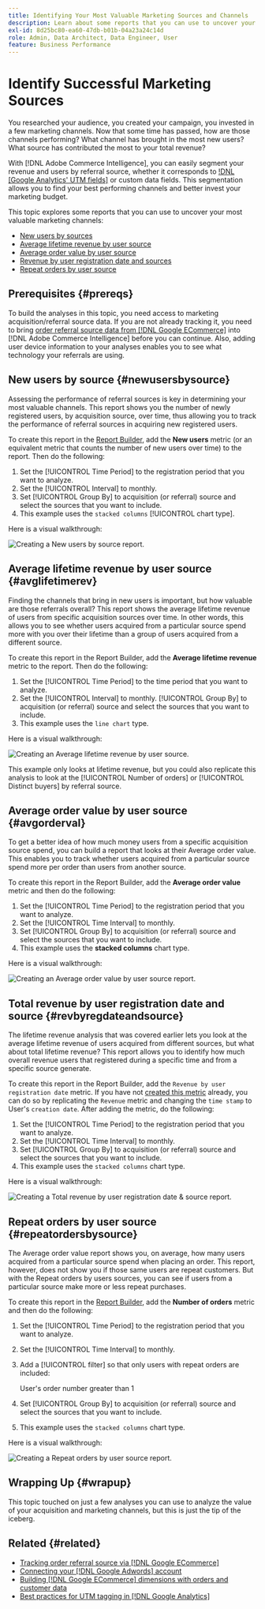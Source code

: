 ```yaml
---
title: Identifying Your Most Valuable Marketing Sources and Channels
description: Learn about some reports that you can use to uncover your most valuable marketing channels.
exl-id: 8d25bc80-ea60-47db-b01b-04a23a24c14d
role: Admin, Data Architect, Data Engineer, User
feature: Business Performance
---
```

# Identify Successful Marketing Sources

You researched your audience, you created your campaign, you invested in a few marketing channels. Now that some time has passed, how are those channels performing? What channel has brought in the most new users? What source has contributed the most to your total revenue?

With [!DNL Adobe Commerce Intelligence], you can easily segment your revenue and users by referral source, whether it corresponds to [!DNL [Google Analytics' UTM fields]](https://support.google.com/analytics/answer/1191184?hl=en) or custom data fields. This segmentation allows you to find your best performing channels and better invest your marketing budget.

This topic explores some reports that you can use to uncover your most valuable marketing channels:

* [New users by sources](#newusersbysource)
* [Average lifetime revenue by user source](#avglifetimerev)
* [Average order value by user source](#avgorderval)
* [Revenue by user registration date and sources](#revbyregdateandsource)
* [Repeat orders by user source](#repeatordersbysource)

## Prerequisites {#prereqs}

To build the analyses in this topic, you need access to marketing acquisition/referral source data. If you are not already tracking it, you need to bring [order referral source data from [!DNL Google ECommerce]](../importing-data/integrations/google-ecommerce.md) into [!DNL Adobe Commerce Intelligence] before you can continue. Also, adding user device information to your analyses enables you to see what technology your referrals are using.

## New users by source {#newusersbysource}

Assessing the performance of referral sources is key in determining your most valuable channels. This report shows you the number of newly registered users, by acquisition source, over time, thus allowing you to track the performance of referral sources in acquiring new registered users.

To create this report in the [Report Builder](../../tutorials/using-visual-report-builder.md), add the **New users** metric (or an equivalent metric that counts the number of new users over time) to the report. Then do the following:

1. Set the [!UICONTROL Time Period] to the registration period that you want to analyze.
1. Set the [!UICONTROL Interval] to monthly.
1. Set [!UICONTROL Group By] to acquisition (or referral) source and select the sources that you want to include.
1. This example uses the `stacked columns` [!UICONTROL chart type].

Here is a visual walkthrough:

![Creating a New users by source report.](../../assets/New_Users_by_source.gif)

## Average lifetime revenue by user source {#avglifetimerev}

Finding the channels that bring in new users is important, but how valuable are those referrals overall? This report shows the average lifetime revenue of users from specific acquisition sources over time. In other words, this allows you to see whether users acquired from a particular source spend more with you over their lifetime than a group of users acquired from a different source.

To create this report in the Report Builder, add the **Average lifetime revenue** metric to the report. Then do the following:

1. Set the [!UICONTROL Time Period] to the time period that you want to analyze.
1. Set the [!UICONTROL Interval] to monthly.
[!UICONTROL Group By] to acquisition (or referral) source and select the sources that you want to include.
1. This example uses the `line chart` type.

Here is a visual walkthrough:

![Creating an Average lifetime revenue by user source](../../assets/Lifetime_revenue_by_user_source.gif).

This example only looks at lifetime revenue, but you could also replicate this analysis to look at the [!UICONTROL Number of orders] or [!UICONTROL Distinct buyers] by referral source.

## Average order value by user source {#avgorderval}

To get a better idea of how much money users from a specific acquisition source spend, you can build a report that looks at their Average order value. This enables you to track whether users acquired from a particular source spend more per order than users from another source.

To create this report in the Report Builder, add the **Average order value** metric and then do the following:

1. Set the [!UICONTROL Time Period] to the registration period that you want to analyze.
1. Set the [!UICONTROL Time Interval] to monthly.
1. Set [!UICONTROL Group By] to acquisition (or referral) source and select the sources that you want to include.
1. This example uses the **stacked columns** chart type.

Here is a visual walkthrough:

![Creating an Average order value by user source report.](../../assets/Average_order_value_by_source.gif)

## Total revenue by user registration date and source {#revbyregdateandsource}

The lifetime revenue analysis that was covered earlier lets you look at the average lifetime revenue of users acquired from different sources, but what about total lifetime revenue? This report allows you to identify how much overall revenue users that registered during a specific time and from a specific source generate.

To create this report in the Report Builder, add the `Revenue by user registration date` metric. If you have not [created this metric](../../data-user/reports/ess-manage-data-metrics.md) already, you can do so by replicating the `Revenue` metric and changing the `time stamp` to User's `creation date`. After adding the metric, do the following:

1. Set the [!UICONTROL Time Period] to the registration period that you want to analyze.
1. Set the [!UICONTROL Time Interval] to monthly.
1. Set [!UICONTROL Group By] to acquisition (or referral) source and select the sources that you want to include.
1. This example uses the `stacked columns` chart type.

Here is a visual walkthrough:

![Creating a Total revenue by user registration date &amp; source report.](../../assets/Revenue_by_user_registration_date_and_source.gif)

## Repeat orders by user source {#repeatordersbysource}

The Average order value report shows you, on average, how many users acquired from a particular source spend when placing an order. This report, however, does not show you if those same users are repeat customers. But with the Repeat orders by users sources, you can see if users from a particular source make more or less repeat purchases.

To create this report in the [Report Builder](../../tutorials/using-visual-report-builder.md), add the **Number of orders** metric and then do the following:

1. Set the [!UICONTROL Time Period] to the registration period that you want to analyze.
1. Set the [!UICONTROL Time Interval] to monthly.
1. Add a [!UICONTROL filter] so that only users with repeat orders are included:

    User's order number greater than 1

1. Set [!UICONTROL Group By] to acquisition (or referral) source and select the sources that you want to include.
1. This example uses the `stacked columns` chart type.

Here is a visual walkthrough:

![Creating a Repeat orders by user source report.](../../assets/Repeat_orders_by_user_source.gif)


## Wrapping Up {#wrapup}

This topic touched on just a few analyses you can use to analyze the value of your acquisition and marketing channels, but this is just the tip of the iceberg. 

## Related {#related}

* [Tracking order referral source via [!DNL Google ECommerce]](../importing-data/integrations/google-ecommerce.md)
* [Connecting your [!DNL Google Adwords] account](../importing-data/integrations/google-adwords.md)
* [Building [!DNL Google ECommerce] dimensions with orders and customer data](../data-warehouse-mgr/bldg-google-ecomm-dim.md)
* [Best practices for UTM tagging in [!DNL Google Analytics]](../../best-practices/utm-tagging-google.md)
